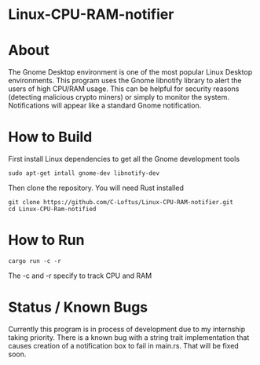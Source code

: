# Linux-CPU-RAM-notifier
# About
The Gnome Desktop environment is one of the most popular Linux Desktop environments. This program uses the Gnome libnotify library to alert the users of high CPU/RAM usage.
This can be helpful for security reasons (detecting malicious crypto miners) or simply to monitor the system. Notifications will appear like a standard Gnome notification. 

# How to Build
First install Linux dependencies to get all the Gnome development tools
```
sudo apt-get intall gnome-dev libnotify-dev
```
Then clone the repository. You will need Rust installed
```
git clone https://github.com/C-Loftus/Linux-CPU-RAM-notifier.git
cd Linux-CPU-Ram-notified
```
# How to Run
```
cargo run -c -r
```
The -c and -r specify to track CPU and RAM

# Status / Known Bugs
Currently this program is in process of development due to my internship taking priority. There is a known bug with a string trait implementation that causes creation of a notification box to fail in main.rs. That will be fixed soon.
